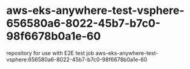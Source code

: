 # aws-eks-anywhere-test-vsphere-656580a6-8022-45b7-b7c0-98f6678b0a1e-60
repository for use with E2E test job aws-eks-anywhere-test-vsphere:656580a6-8022-45b7-b7c0-98f6678b0a1e-60
